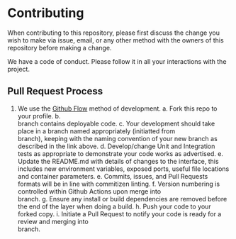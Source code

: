 # Contributing

When contributing to this repository, please first discuss the change you wish to make via issue, email, or any other method with the owners of this repository before making a change.

We have a code of conduct. Please follow it in all your interactions with the project.

## Pull Request Process

1. We use the [Github Flow](https://githubflow.github.io/) method of development.
   a. Fork this repo to your profile.
   b. <main> branch contains deployable code.
   c. Your development should take place in a branch named appropriately (initiatted from <main> branch), keeping with the naming convention of your new branch as described in the link above.
   d. Develop/change Unit and Integration tests as appropriate to demonstrate your code works as advertised.
   e. Update the README.md with details of changes to the interface, this includes new environment variables, exposed ports, useful file locations and container parameters.
   e. Commits, issues, and Pull Requests formats will be in line with commitizen linting.
   f. Version numbering is controlled within Github Actions upon merge into <main> branch.
   g. Ensure any install or build dependencies are removed before the end of the layer when doing a build.
   h. Push your code to your forked copy.
   i. Initiate a Pull Request to notify your code is ready for a review and merging into <main> branch.

